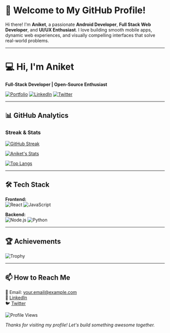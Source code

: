 # 🚀 Welcome to My GitHub Profile!

Hi there! I'm **Aniket**, a passionate **Android Developer**, **Full Stack Web Developer**, and **UI/UX Enthusiast**. I love building smooth mobile apps, dynamic web experiences, and visually compelling interfaces that solve real-world problems.

---
# 💻 Hi, I'm Aniket 

**Full-Stack Developer | Open-Source Enthusiast**

[![Portfolio](https://img.shields.io/badge/Portfolio-%23000000.svg?style=for-the-badge&logo=vercel&logoColor=white)](https://your-portfolio.com)
[![LinkedIn](https://img.shields.io/badge/LinkedIn-0077B5?style=for-the-badge&logo=linkedin&logoColor=white)](https://linkedin.com/in/yourprofile)
[![Twitter](https://img.shields.io/badge/Twitter-1DA1F2?style=for-the-badge&logo=twitter&logoColor=white)](https://twitter.com/yourhandle)

---

## 📊 GitHub Analytics

### Streak & Stats
[![GitHub Streak](https://streak-stats.demolab.com?user=mraniket404&theme=dark&hide_border=true)](https://git.io/streak-stats)

[![Aniket's Stats](https://github-readme-stats.vercel.app/api?username=mraniket404&show_icons=true&theme=dark&hide_border=true)](https://github.com/anuraghazra/github-readme-stats)

[![Top Langs](https://github-readme-stats.vercel.app/api/top-langs/?username=mraniket404&layout=compact&theme=dark&hide_border=true)](https://github.com/anuraghazra/github-readme-stats)

---

## 🛠️ Tech Stack

**Frontend:**  
![React](https://img.shields.io/badge/React-20232A?style=flat-square&logo=react&logoColor=61DAFB)
![JavaScript](https://img.shields.io/badge/JavaScript-F7DF1E?style=flat-square&logo=javascript&logoColor=black)

**Backend:**  
![Node.js](https://img.shields.io/badge/Node.js-339933?style=flat-square&logo=nodedotjs&logoColor=white)
![Python](https://img.shields.io/badge/Python-3776AB?style=flat-square&logo=python&logoColor=white)

---

## 🏆 Achievements
![Trophy](https://github-profile-trophy.vercel.app/?username=mraniket404&margin-w=15&no-bg=true&no-frame=true)

---

## 📫 How to Reach Me
📧 Email: your.email@example.com  
🔗 [LinkedIn](https://linkedin.com/in/yourprofile)  
🐦 [Twitter](https://twitter.com/yourhandle)

![Profile Views](https://komarev.com/ghpvc/?username=mraniket404&color=blue)

*Thanks for visiting my profile! Let's build something awesome together.*
